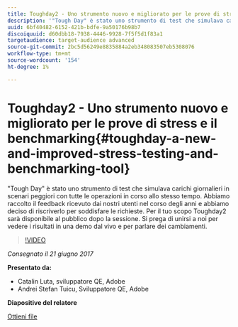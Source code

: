```yaml
---
title: Toughday2 - Uno strumento nuovo e migliorato per le prove di stress e il benchmarking
description: '"Tough Day" è stato uno strumento di test che simulava carichi giornalieri in scenari peggiori con tutte le operazioni in corso allo stesso tempo. Abbiamo raccolto il feedback ricevuto dai nostri utenti nel corso degli anni e abbiamo deciso di riscriverlo per soddisfare le richieste.'
uuid: 6bf40482-6152-421b-bdfe-9a50176b98b7
discoiquuid: d60dbb18-7938-4446-9928-7f5f5d1f83a1
targetaudience: target-audience advanced
source-git-commit: 2bc5d56249e8835884a2eb348083507eb5308076
workflow-type: tm+mt
source-wordcount: '154'
ht-degree: 1%

---
```



# Toughday2 - Uno strumento nuovo e migliorato per le prove di stress e il benchmarking{#toughday-a-new-and-improved-stress-testing-and-benchmarking-tool}

&quot;Tough Day&quot; è stato uno strumento di test che simulava carichi giornalieri in scenari peggiori con tutte le operazioni in corso allo stesso tempo. Abbiamo raccolto il feedback ricevuto dai nostri utenti nel corso degli anni e abbiamo deciso di riscriverlo per soddisfare le richieste. Per il tuo scopo Toughday2 sarà disponibile al pubblico dopo la sessione. Si prega di unirsi a noi per vedere i risultati in una demo dal vivo e per parlare dei cambiamenti.

>[!VIDEO](https://video.tv.adobe.com/v/18935/?quality=9)

*Consegnato il 21 giugno 2017*

**Presentato da:**

* Catalin Luta, sviluppatore QE, Adobe
* Andrei Stefan Tuicu, Sviluppatore QE, Adobe

**Diapositive del relatore**

[Ottieni file](assets/aem-gems-toughday2.pdf)
<!--
[Get back to the Overview](https://helpx.adobe.com/experience-manager/kt/eseminars/gems/aem-index.html)
-->
